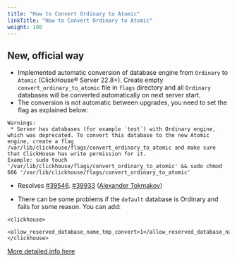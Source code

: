 ```yaml
---
title: "How to Convert Ordinary to Atomic"
linkTitle: "How to Convert Ordinary to Atomic"
weight: 100
---
```


## New, official way

* Implemented automatic conversion of database engine from `Ordinary` to `Atomic` (ClickHouse® Server 22.8+). Create empty `convert_ordinary_to_atomic` file in `flags` directory and all `Ordinary` databases will be converted automatically on next server start.
* The conversion is not automatic between upgrades, you need to set the flag as explained below:
```
Warnings:
 * Server has databases (for example `test`) with Ordinary engine, which was deprecated. To convert this database to the new Atomic engine, create a flag /var/lib/clickhouse/flags/convert_ordinary_to_atomic and make sure that ClickHouse has write permission for it.
Example: sudo touch '/var/lib/clickhouse/flags/convert_ordinary_to_atomic' && sudo chmod 666 '/var/lib/clickhouse/flags/convert_ordinary_to_atomic'
```  
* Resolves [#39546](https://github.com/ClickHouse/ClickHouse/issues/39546). [#39933](https://github.com/ClickHouse/ClickHouse/pull/39933) ([Alexander Tokmakov](https://github.com/tavplubix))

* There can be some problems if the `default` database is Ordinary and fails for some reason. You can add:

```
<clickhouse>
     <allow_reserved_database_name_tmp_convert>1</allow_reserved_database_name_tmp_convert>
</clickhouse>
```
[More detailed info here](https://github.com/ClickHouse/ClickHouse/blob/f01a285f6091265cfae72bb7fbf3186269804891/src/Interpreters/loadMetadata.cpp#L150)

